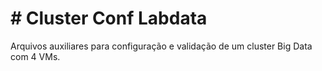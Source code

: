 # # Cluster Conf Labdata

Arquivos auxiliares para configuração e validação de um cluster Big Data com 4 VMs.
